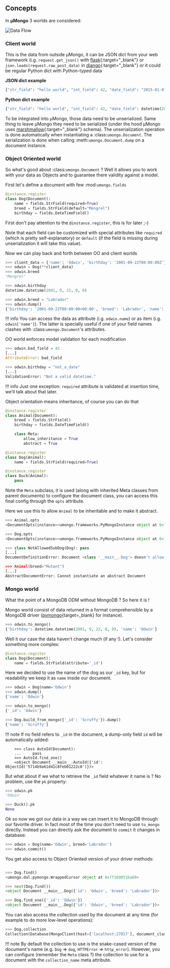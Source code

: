 ## Concepts

In **μMongo** 3 worlds are considered:

![Data Flow](img/index/data_flow.png)

### Client world

This is the data from outside μMongo, it can be JSON dict from your web framework
(i.g. ``request.get_json()`` with [flask](http://flask.pocoo.org/){:target="_blank"} or
``json.loads(request.raw_post_data)`` in [django](https://www.djangoproject.com/){:target="_blank"}
or it could be regular Python dict with Python-typed data

**JSON dict example**

```Python
{"str_field": "hello world", "int_field": 42, "date_field": "2015-01-01T00:00:00Z"}
```

**Python dict example**

```Python
{"str_field": "hello world", "int_field": 42, "date_field": datetime(2015, 1, 1)}
```

To be integrated into μMongo, those data need to be unserialized. Same thing
to leave μMongo they need to be serialized (under the hood
μMongo uses [marshmallow](http://marshmallow.readthedocs.org/){:target="_blank"} schema).
The unserialization operation is done automatically when instantiating a
:class:`umongo.Document`. The serialization is done when calling
:meth:`umongo.Document.dump` on a document instance.

### Object Oriented world

So what's good about :class:`umongo.Document` ? Well it allows you to work
with your data as Objects and to guarantee there validity against a model.

First let's define a document with few :mod:`umongo.fields`

```Python
@instance.register
class Dog(Document):
    name = fields.StrField(required=True)
    breed = fields.StrField(default="Mongrel")
    birthday = fields.DateTimeField()
```

First don't pay attention to the ``@instance.register``, this is for later ;-)

Note that each field can be customized with special attributes like
``required`` (which is pretty self-explanatory) or ``default`` (if the
field is missing during unserialization it will take this value).

Now we can play back and forth between OO and client worlds

```Python
>>> client_data = {'name': 'Odwin', 'birthday': '2001-09-22T00:00:00Z'}
>>> odwin = Dog(**client_data)
>>> odwin.breed
"Mongrel"

>>> odwin.birthday
datetime.datetime(2001, 9, 22, 0, 0)

>>> odwin.breed = "Labrador"
>>> odwin.dump()
{'birthday': '2001-09-22T00:00:00+00:00', 'breed': 'Labrador', 'name': 'Odwin'}
```

!!! info
      You can access the data as attribute (i.g. ``odwin.name``) or as item (i.g. ``odwin['name']``).
      The latter is specially useful if one of your field names clashes
      with :class:`umongo.Document`'s attributes.

OO world enforces model validation for each modification

```Python
>>> odwin.bad_field = 42
[...]
AttributeError: bad_field

>>> odwin.birthday = "not_a_date"
[...]
ValidationError: "Not a valid datetime."
```
!!! info
    Just one exception: ``required`` attribute is validated at insertion time, we'll talk about that later.

Object orientation means inheritance, of course you can do that

```Python
@instance.register
class Animal(Document):
    breed = fields.StrField()
    birthday = fields.DateTimeField()

    class Meta:
        allow_inheritance = True
        abstract = True

@instance.register
class Dog(Animal):
    name = fields.StrField(required=True)

@instance.register
class Duck(Animal):
    pass
```

Note the ``Meta`` subclass, it is used (along with inherited Meta classes from
parent documents) to configure the document class, you can access this final
config through the ``opts`` attribute.

Here we use this to allow ``Animal`` to be inheritable and to make it abstract.

```Python
>>> Animal.opts
<DocumentOpts(instance=<umongo.frameworks.PyMongoInstance object at 0x7efe7daa9320>, template=<Document template class '__main__.Animal'>, abstract=True, allow_inheritance=True, collection_name=None, is_child=False, base_schema_cls=<class 'umongo.schema.Schema'>, indexes=[], offspring={<Implementation class '__main__.Duck'>, <Implementation class '__main__.Dog'>})>

>>> Dog.opts
<DocumentOpts(instance=<umongo.frameworks.PyMongoInstance object at 0x7efe7daa9320>, template=<Document template class '__main__.Dog'>, abstract=False, allow_inheritance=False, collection_name=dog, is_child=False, base_schema_cls=<class 'umongo.schema.Schema'>, indexes=[], offspring=set())>

>>> class NotAllowedSubDog(Dog): pass
[...]
DocumentDefinitionError: Document <class '__main__.Dog'> doesn't allow inheritance

>>> Animal(breed="Mutant")
[...]
AbstractDocumentError: Cannot instantiate an abstract Document
```

### Mongo world

What the point of a MongoDB ODM without MongoDB ? So here it is !

Mongo world consist of data returned in a format comprehensible by a MongoDB
driver ([pymongo](https://api.mongodb.org/python/current/){target=_blank} for instance).

```Python
>>> odwin.to_mongo()
{'birthday': datetime.datetime(2001, 9, 22, 0, 0), 'name': 'Odwin'}
```

Well it our case the data haven't change much (if any !). Let's consider something more complex:

```Python
@instance.register
class Dog(Document):
    name = fields.StrField(attribute='_id')
```

Here we decided to use the name of the dog as our ``_id`` key, but for
readability we keep it as ``name`` inside our document.

```Python
>>> odwin = Dog(name='Odwin')
>>> odwin.dump()
{'name': 'Odwin'}

>>> odwin.to_mongo()
{'_id': 'Odwin'}

>>> Dog.build_from_mongo({'_id': 'Scruffy'}).dump()
{'name': 'Scruffy'}
```

!!! note
    If no field refers to ``_id`` in the document, a dump-only field ``id``
    will be automatically added:

        >>> class AutoId(Document):
        ...     pass
        >>> AutoId.find_one()
        <object Document __main__.AutoId({'id': ObjectId('5714b9a61d41c8feb01222c8')})>
        
But what about if we what to retrieve the ``_id`` field whatever it name is ?
No problem, use the ``pk`` property:

```Python
>>> odwin.pk
'Odwin'

>>> Duck().pk
None
```

Ok so now we got our data in a way we can insert it to MongoDB through our favorite driver.
In fact most of the time you don't need to use ``to_mongo`` directly.
Instead you can directly ask the document to ``commit`` it changes in database:

```Python
>>> odwin = Dog(name='Odwin', breed='Labrador')
>>> odwin.commit()
```

You get also access to Object Oriented version of your driver methods:

```Python

>>> Dog.find()
<umongo.dal.pymongo.WrappedCursor object at 0x7f169851ba68>

>>> next(Dog.find())
<object Document __main__.Dog({'id': 'Odwin', 'breed': 'Labrador'})>

>>> Dog.find_one({'_id': 'Odwin'})
<object Document __main__.Dog({'id': 'Odwin', 'breed': 'Labrador'})>
```

You can also access the collection used by the document at any time
(for example to do more low-level operations):

```Python
>>> Dog.collection
Collection(Database(MongoClient(host=['localhost:27017'], document_class=dict, tz_aware=False, connect=True), 'test'), 'dog')
```

!!! note
    By default the collection to use is the snake-cased version of the
    document's name (e.g. ``Dog`` => ``dog``, ``HTTPError`` => ``http_error``).
    However, you can configure (remember the ``Meta`` class ?) the collection
    to use for a document with the ``collection_name`` meta attribute.
